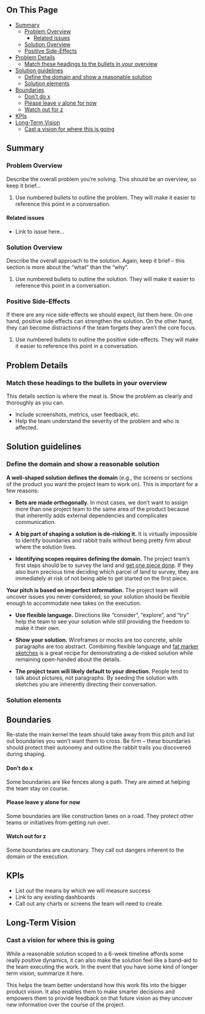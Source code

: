 <h2>On This Page</h2>

<!-- TOC depthFrom:2 depthTo:6 updateOnSave:true -->

- [Summary](#summary)
  - [Problem Overview](#problem-overview)
    - [Related issues](#related-issues)
  - [Solution Overview](#solution-overview)
  - [Positive Side-Effects](#positive-side-effects)
- [Problem Details](#problem-details)
  - [Match these headings to the bullets in your overview](#match-these-headings-to-the-bullets-in-your-overview)
- [Solution guidelines](#solution-guidelines)
  - [Define the domain and show a reasonable solution](#define-the-domain-and-show-a-reasonable-solution)
  - [Solution elements](#solution-elements)
- [Boundaries](#boundaries)
    - [Don’t do x](#dont-do-x)
    - [Please leave y alone for now](#please-leave-y-alone-for-now)
    - [Watch out for z](#watch-out-for-z)
- [KPIs](#kpis)
- [Long-Term Vision](#long-term-vision)
  - [Cast a vision for where this is going](#cast-a-vision-for-where-this-is-going)

<!-- /TOC -->

## Summary

### Problem Overview

Describe the overall problem you’re solving. This should be an overview, so keep it brief...
 
1. Use numbered bullets to outline the problem. They will make it easier to reference this point in a conversation.

#### Related issues

* Link to issue here...

### Solution Overview

Describe the overall approach to the solution. Again, keep it brief – this section is more about the “what” than the “why”.

1. Use numbered bullets to outline the solution. They will make it easier to reference this point in a conversation.


### Positive Side-Effects

If there are any nice side-effects we should expect, list them here. On one hand, positive side effects can strengthen the solution. On the other hand, they can become distractions if the team forgets they aren’t the core focus.

1. Use numbered bullets to outline the positive side-effects. They will make it easier to reference this point in a conversation.

## Problem Details

### Match these headings to the bullets in your overview

This details section is where the meat is. Show the problem as clearly and thoroughly as you can.
 
* Include screenshots, metrics, user feedback, etc.
* Help the team understand the severity of the problem and who is affected.


## Solution guidelines

### Define the domain and show a reasonable solution

**A well-shaped solution defines the domain** (e.g., the screens or sections of the product you want the project team to work on). This is important for a few reasons:

* **Bets are made orthogonally.** In most cases, we don’t want to assign more than one project team to the same area of the product because that inherently adds external dependencies and complicates communication.

* **A big part of shaping a solution is de-risking it.** It is virtually impossible to identify boundaries and rabbit trails without being pretty firm about where the solution lives.

* **Identifying scopes requires defining the domain.** The project team’s first steps should be to survey the land and [get one piece done](https://basecamp.com/shapeup/3.2-chapter-10). If they also burn precious time deciding which parcel of land to survey, they are immediately at risk of not being able to get started on the first piece.
 
**Your pitch is based on imperfect information.** The project team will uncover issues you never considered, so your solution should be flexible enough to accommodate new takes on the execution.
 
* **Use flexible language.** Directions like “consider”, “explore”, and “try” help the team to see your solution while still providing the freedom to make it their own.

* **Show your solution.** Wireframes or mocks are too concrete, while paragraphs are too abstract. Combining flexible language and [fat marker sketches](https://basecamp.com/shapeup/1.1-chapter-02#case-study-the-dot-grid-calendar) is a great recipe for demonstrating a de-risked solution while remaining open-handed about the details.

* **The project team will likely default to your direction.** People tend to talk about pictures, not paragraphs. By seeding the solution with sketches you are inherently directing their conversation.

### Solution elements

## Boundaries

Re-state the main kernel the team should take away from this pitch and list out boundaries you won’t want them to cross. Be firm – these boundaries should protect their autonomy and outline the rabbit trails you discovered during shaping.

#### Don’t do x
Some boundaries are like fences along a path. They are aimed at helping the team stay on course.

#### Please leave y alone for now
Some boundaries are like construction lanes on a road. They protect other teams or initiatives from getting run over.

#### Watch out for z
Some boundaries are cautionary. They call out dangers inherent to the domain or the execution.

## KPIs

* List out the means by which we will measure success
* Link to any existing dashboards
* Call out any charts or screens the team will need to create


## Long-Term Vision

### Cast a vision for where this is going

While a reasonable solution scoped to a 6-week timeline affords some really positive dynamics, it can also make the solution feel like a band-aid to the team executing the work. In the event that you have some kind of longer term vision, summarize it here.
 
This helps the team better understand how this work fits into the bigger product vision. It also enables them to make smarter decisions and empowers them to provide feedback on that future vision as they uncover new information over the course of the project.
